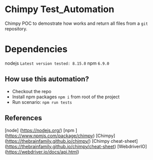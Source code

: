 # Chimpy Test_Automation #

Chimpy POC to demostrate how works and return all files from a `git` repository.

# Dependencies #
 nodejs `Latest version tested: 8.15.0`
 npm `6.9.0`

## How use this automation? ##
- Checkout the repo
- Install npm packages `npm i` from root of the project
- Run scenario: `npm run tests`

## References ##
[node] (https://nodejs.org/)
[npm ] (https://www.npmjs.com/package/chimpy)
[Chimpy] (https://thebrainfamily.github.io/chimpy/)
[Chimpy cheat-sheet] (https://thebrainfamily.github.io/chimpy/cheat-sheet)
[WebdriverIO] (https://webdriver.io/docs/api.html)
